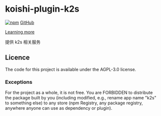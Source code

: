 # koishi-plugin-k2s

[![npm](https://img.shields.io/npm/v/koishi-plugin-k2s?style=flat-square)](https://www.npmjs.com/package/koishi-plugin-k2s)
[GitHub](https://github.com/CyanChanges/k2srv-loader)

[Learning more](https://k.ilharp.cc/3389/3)

提供 k2s 相关服务

## Licence

The code for this project is available under the AGPL-3.0 license.

### Exceptions

For the project as a whole, it is not free. You are FORBIDDEN to distribute the package built by you (including modified, e.g., rename app name "k2s" to something else) to any store (npm Registry, any package registry, anywhere anyone can use as dependency or plugin).
